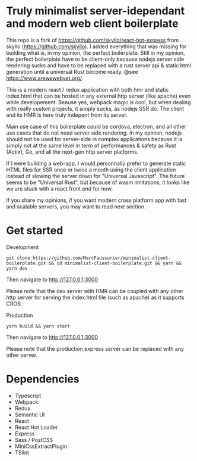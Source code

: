 # Truly minimalist server-idependant and modern web client boilerplate

This repo is a fork of https://github.com/skyllo/react-hot-express from skyllo (https://github.com/skyllo). 
I added everything that was missing for building what is, in my opinion, the perfect boilerplate.
Still in my opinion, the perfect boilerplate have to be client-only because nodejs server side rendering sucks and have to be replaced with a rust server api & static html generation until a universal Rust become ready. @see https://www.arewewebyet.org/.

This is a modern react / redux application with both hmr and static index.html that can be hosted in any external http server (like apache) even while developement. Beause yes, webpack magic is cool, but when dealing with really custom projects, it simply sucks, as nodejs SSR do. The client and its HMR is here truly indepent from its server.

Main use case of this boilerplate could be cordova, electron, and all other use cases that do not need server side rendering. In my opinion, nodejs should not be used for server-side in complex applications because it is simply not at the same level in term of performances & safety as Rust (Actix), Go, and all the next-gen http server platforms. 

If I were building a web-app, I would personnally prefer to generate static HTML files for SSR once or twice a month using the client application instead of slowing the server down for "Universal Javascript". The future seems to be "Universal Rust", but because of wasm limitations, it looks like we are stuck with a react front end for now.

If you share my opinions, if you want modern cross platform app with fast and scalable servers, you may want to read next section.

# Get started 

Development
```
git clone https://github.com/MarcFaussurier/minimalist-client-boilerplate.git && cd minimalist-client-boilerplate.git && yarn && yarn dev
```
Then navigate to http://127.0.0.1:3000

Please note that the dev server with HMR can be coupled with any other http server for serving the index.html file (such as apache) as it supports CROS. 

Production
```
yarn build && yarn start
```
Then navigate to http://127.0.0.1:3000

Please note that the production express server can be replaced with any other server.

# Dependencies
- Typescript
- Webpack 
- Redux
- Semantic UI
- React 
- React Hot Loader
- Express
- Sass / PostCSS
- MiniCssExtractPlugin
- TSlint
